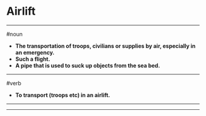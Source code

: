 # Airlift
---
#noun
- **The transportation of troops, civilians or supplies by air, especially in an emergency.**
- **Such a flight.**
- **A pipe that is used to suck up objects from the sea bed.**
---
#verb
- **To transport (troops etc) in an airlift.**
---
---
